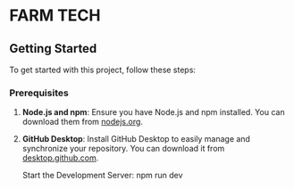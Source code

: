 # FARM TECH


## Getting Started

To get started with this project, follow these steps:

### Prerequisites

1. **Node.js and npm**: Ensure you have Node.js and npm installed. You can download them from [nodejs.org](https://nodejs.org/).

2. **GitHub Desktop**: Install GitHub Desktop to easily manage and synchronize your repository. You can download it from [desktop.github.com](https://desktop.github.com/).


  
   Start the Development Server:  npm run dev
